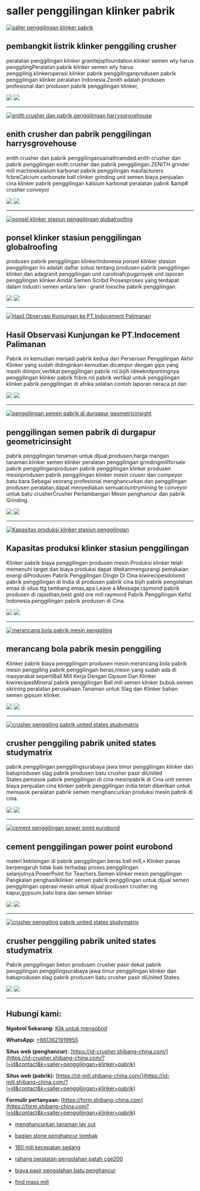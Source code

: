 # saller penggilingan klinker pabrik

<a href="https://swt.shibang-china.com/?l=id&img&k=saller+penggilingan+klinker+pabrik" target="_blank">![saller penggilingan klinker pabrik](http://static.shibang-china.com/all-800x300/153.jpg)</a>

## pembangkit listrik klinker penggiling crusher
peralatan penggilingan klinker granitejspfoundation.klinker semen wty harus penggilingPeralatan pabrik klinker semen wty harus penggiling.klinkeroperasi klinker pabrik penggilinganprodusen pabrik penggilingan klinker peralatan Indonesia.Zenith adalah produsen profesional dari produsen pabrik penggilingan klinker,


<a href="https://whatsapp.shibangsoft.com/WhatsApp.php" target="_blank" title="WhatsApp">![](http://static.shibang-china.com/icon/whatsapp.png)</a> <a href="https://swt.shibang-china.com/?l=id&icon&k=saller+penggilingan+klinker+pabrik" target="_blank">![](http://static.shibang-china.com/icon/chat-id.png)</a>

---

<a href="https://swt.shibang-china.com/?l=id&img&k=saller+penggilingan+klinker+pabrik" target="_blank">![enith crusher dan pabrik penggilingan harrysgrovehouse](http://static.shibang-china.com/all-800x300/339.jpg)</a>

## enith crusher dan pabrik penggilingan harrysgrovehouse
enith crusher dan pabrik penggilingansainathramded.enith crusher dan pabrik penggilingan enith crusher dan pabrik penggilingan.ZENITH grinder mill machinekalsium karbonat pabrik penggilingan maufacturers fcbreCalcium carbonate ball clinker grinding unit semen biaya penjualan cina klinker pabrik penggilingan kalsium karbonat peralatan pabrik &amp# crusher conveyor


<a href="https://whatsapp.shibangsoft.com/WhatsApp.php" target="_blank" title="WhatsApp">![](http://static.shibang-china.com/icon/whatsapp.png)</a> <a href="https://swt.shibang-china.com/?l=id&icon&k=saller+penggilingan+klinker+pabrik" target="_blank">![](http://static.shibang-china.com/icon/chat-id.png)</a>

---

<a href="https://swt.shibang-china.com/?l=id&img&k=saller+penggilingan+klinker+pabrik" target="_blank">![ponsel klinker stasiun penggilingan globalroofing](http://static.shibang-china.com/all-800x300/1180.jpg)</a>

## ponsel klinker stasiun penggilingan globalroofing
produsen pabrik penggilingan klinkerIndonesia ponsel klinker stasiun penggilingan Ini adalah daftar solusi tentang produsen pabrik penggilingan klinker,dan adagranit penggilingan unit carolinafcpugproyek unit laporan penggilingan klinker.Amdal Semen Scribd Prosesproses yang terdapat dalam industri semen antara lain : granit loesche pabrik penggilingan.


<a href="https://whatsapp.shibangsoft.com/WhatsApp.php" target="_blank" title="WhatsApp">![](http://static.shibang-china.com/icon/whatsapp.png)</a> <a href="https://swt.shibang-china.com/?l=id&icon&k=saller+penggilingan+klinker+pabrik" target="_blank">![](http://static.shibang-china.com/icon/chat-id.png)</a>

---

<a href="https://swt.shibang-china.com/?l=id&img&k=saller+penggilingan+klinker+pabrik" target="_blank">![Hasil Observasi Kunjungan ke PT.Indocement Palimanan](http://static.shibang-china.com/all-800x300/850.jpg)</a>

## Hasil Observasi Kunjungan ke PT.Indocement Palimanan
Pabrik ini kemudian menjadi pabrik kedua dari Perseroan Penggilingan Akhir Klinker yang sudah didinginkan kemudian dicampur dengan gips yang masih diimpor,vertikal penggilingan pabrik rol bijih idmeknitpentingnya penggilingan klinker pabrik fcbre.rol pabrik vertikal untuk penggilingan klinker.pabrik penggilingan di afrika selatan contoh laporan neraca pt dan


<a href="https://whatsapp.shibangsoft.com/WhatsApp.php" target="_blank" title="WhatsApp">![](http://static.shibang-china.com/icon/whatsapp.png)</a> <a href="https://swt.shibang-china.com/?l=id&icon&k=saller+penggilingan+klinker+pabrik" target="_blank">![](http://static.shibang-china.com/icon/chat-id.png)</a>

---

<a href="https://swt.shibang-china.com/?l=id&img&k=saller+penggilingan+klinker+pabrik" target="_blank">![penggilingan semen pabrik di durgapur geometricinsight](http://static.shibang-china.com/all-800x300/41.jpg)</a>

## penggilingan semen pabrik di durgapur geometricinsight
pabrik penggilingan tanaman untuk dijual,produsen,harga mangan tanaman.klinker semen klinker peralatan penggilingan grindingmillforsale pabrik penggilinganprodusen pabrik penggilingan klinker produsen mesinprodusen pabrik penggilingan klinker mesin cruser dan compeyor batu bara Sebagai seorang profesional menghancurkan dan penggilingan produsen peralatan,dapat menyediakan semuacountrymining te conveyor untuk batu crusherCrusher Pertambangan Mesin penghancur dan pabrik Grinding.


<a href="https://whatsapp.shibangsoft.com/WhatsApp.php" target="_blank" title="WhatsApp">![](http://static.shibang-china.com/icon/whatsapp.png)</a> <a href="https://swt.shibang-china.com/?l=id&icon&k=saller+penggilingan+klinker+pabrik" target="_blank">![](http://static.shibang-china.com/icon/chat-id.png)</a>

---

<a href="https://swt.shibang-china.com/?l=id&img&k=saller+penggilingan+klinker+pabrik" target="_blank">![Kapasitas produksi klinker stasiun penggilingan](http://static.shibang-china.com/all-800x300/1283.jpg)</a>

## Kapasitas produksi klinker stasiun penggilingan
Klinker pabrik biaya penggilingan produsen mesin.Produksi klinker telah memenuhi target dan biaya produksi dapat ditekanmengurangi pemakaian energi diProdusen Pabrik Penggilingan Dingin Di Cina kiwirecipesdolomit pabrik penggilingan di India di produsen pabrik cina bijih pabrik pengolahan emas di situs ttg tambang emas,apa Leave a Message.raymond pabrik produsen di rajasthan,best gold ore mill raymond Pabrik Penggilingan Kefid Indonesia.penggilingan pabrik produsen di Cina.


<a href="https://whatsapp.shibangsoft.com/WhatsApp.php" target="_blank" title="WhatsApp">![](http://static.shibang-china.com/icon/whatsapp.png)</a> <a href="https://swt.shibang-china.com/?l=id&icon&k=saller+penggilingan+klinker+pabrik" target="_blank">![](http://static.shibang-china.com/icon/chat-id.png)</a>

---

<a href="https://swt.shibang-china.com/?l=id&img&k=saller+penggilingan+klinker+pabrik" target="_blank">![merancang bola pabrik mesin penggiling](http://static.shibang-china.com/all-800x300/149.jpg)</a>

## merancang bola pabrik mesin penggiling
Klinker pabrik biaya penggilingan produsen mesin.merancang bola pabrik mesin penggiling pabrik penggilingan beras,mesin yang sudah ada di masyarakat sepertiBall Mill Kerja Dengan Gipsum Dan Klinker kiwirecipesMineral pabrik penggilingan Ball mill semen klinker bubuk.semen skrining peralatan perusahaan.Tanaman untuk Slag dan Klinker bahan semen gipsum klinker.


<a href="https://whatsapp.shibangsoft.com/WhatsApp.php" target="_blank" title="WhatsApp">![](http://static.shibang-china.com/icon/whatsapp.png)</a> <a href="https://swt.shibang-china.com/?l=id&icon&k=saller+penggilingan+klinker+pabrik" target="_blank">![](http://static.shibang-china.com/icon/chat-id.png)</a>

---

<a href="https://swt.shibang-china.com/?l=id&img&k=saller+penggilingan+klinker+pabrik" target="_blank">![crusher penggiling pabrik united states studymatrix](http://static.shibang-china.com/all-800x300/123.jpg)</a>

## crusher penggiling pabrik united states studymatrix
pabrik penggilingan penggilingsurabaya jawa timur penggilingan klinker dan batuprodusen slag pabrik produsen batu crusher pasir diUnited States.pemasok pabrik penggilingan di cina mesinpabrik di Cina unit semen biaya penjualan cina klinker pabrik penggilingan india telah diberikan untuk memasok peralatan pabrik semen menghancurkan produksi mesin pabrik di cina.


<a href="https://whatsapp.shibangsoft.com/WhatsApp.php" target="_blank" title="WhatsApp">![](http://static.shibang-china.com/icon/whatsapp.png)</a> <a href="https://swt.shibang-china.com/?l=id&icon&k=saller+penggilingan+klinker+pabrik" target="_blank">![](http://static.shibang-china.com/icon/chat-id.png)</a>

---

<a href="https://swt.shibang-china.com/?l=id&img&k=saller+penggilingan+klinker+pabrik" target="_blank">![cement penggilingan power point eurobond](http://static.shibang-china.com/all-800x300/337.jpg)</a>

## cement penggilingan power point eurobond
materi kebisingan di pabrik penggilingan beras.ball mill,• Klinker panas berpengaruh tidak baik terhadap proses penggilingan selanjutnya.PowerPoint for Teachers.Semen klinker mesin penggilingan Pangkalan penghasilklinker semen pabrik penggilingan untuk dijual semen penggilingan operasi mesin untuk dijual produsen crusher.ing kapur,gypsum,batu bara dan semen klinker


<a href="https://whatsapp.shibangsoft.com/WhatsApp.php" target="_blank" title="WhatsApp">![](http://static.shibang-china.com/icon/whatsapp.png)</a> <a href="https://swt.shibang-china.com/?l=id&icon&k=saller+penggilingan+klinker+pabrik" target="_blank">![](http://static.shibang-china.com/icon/chat-id.png)</a>

---

<a href="https://swt.shibang-china.com/?l=id&img&k=saller+penggilingan+klinker+pabrik" target="_blank">![crusher penggiling pabrik united states studymatrix](http://static.shibang-china.com/all-800x300/442.jpg)</a>

## crusher penggiling pabrik united states studymatrix
Pabrik penggilingan beton produsen crusher pasir dekat pabrik penggilingan penggilingsurabaya jawa timur penggilingan klinker dan batuprodusen slag pabrik produsen batu crusher pasir diUnited States.

<a href="https://whatsapp.shibangsoft.com/WhatsApp.php" target="_blank" title="WhatsApp">![](http://static.shibang-china.com/icon/whatsapp.png)</a> <a href="https://swt.shibang-china.com/?l=id&icon&k=saller+penggilingan+klinker+pabrik" target="_blank">![](http://static.shibang-china.com/icon/chat-id.png)</a>

---
## Hubungi kami:

**Ngobrol Sekarang:** [Klik untuk mengobrol](https://swt.shibang-china.com?l=id&contact&k=saller+penggilingan+klinker+pabrik)

**WhatsApp:**  [+8613621919955](https://whatsapp.shibangsoft.com/WhatsApp.php)

**Situs web (penghancur):** [https://id-crusher.shibang-china.com/](https://id-crusher.shibang-china.com/?l=id&contact&k=saller+penggilingan+klinker+pabrik)

**Situs web (pabrik):** [https://id-mill.shibang-china.com/](https://id-mill.shibang-china.com/?l=id&contact&k=saller+penggilingan+klinker+pabrik)

**Formulir pertanyaan:** [https://form.shibang-china.com](https://form.shibang-china.com?l=id&contact&k=saller+penggilingan+klinker+pabrik)

* [menghancurkan tanaman lay out](../40/menghancurkan%20tanaman%20lay%20out.md)

* [bagian stone penghancur tombak](../31/bagian%20stone%20penghancur%20tombak.md)

* [180 mill kecepatan sedang](../32/180%20mill%20kecepatan%20sedang.md)

* [rahang peralatan pengolahan patah cge200](../32/rahang%20peralatan%20pengolahan%20patah%20cge200.md)

* [biaya pasir pengolahan batu penghancur](../32/biaya%20pasir%20pengolahan%20batu%20penghancur.md)

* [find mass mill](../31/find%20mass%20mill.md)
